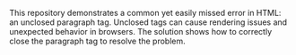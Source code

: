 This repository demonstrates a common yet easily missed error in HTML: an unclosed paragraph tag.  Unclosed tags can cause rendering issues and unexpected behavior in browsers. The solution shows how to correctly close the paragraph tag to resolve the problem.
